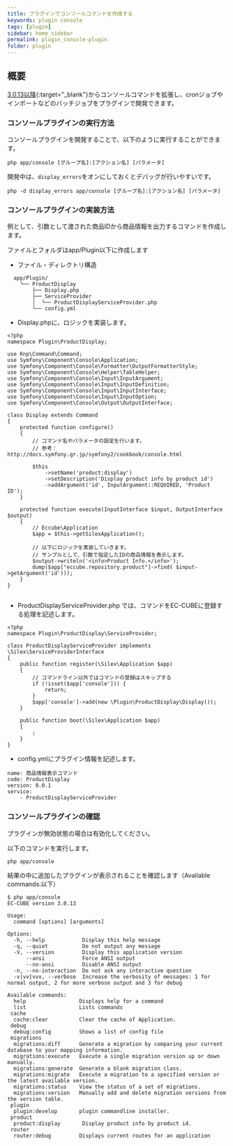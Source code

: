 ```yaml
---
title: プラグインでコンソールコマンドを作成する
keywords: plugin console
tags: [plugin]
sidebar: home_sidebar
permalink: plugin_console-plugin
folder: plugin
---
```


## 概要

[3.0.13以降](https://github.com/EC-CUBE/ec-cube/pull/1952){:target="_blank"}からコンソールコマンドを拡張し、cronジョブやインポートなどのバッチジョブをプラグインで開発できます。  

### コンソールプラグインの実行方法

コンソールプラグインを開発することで、以下のように実行することができます。

```
php app/console [グループ名]:[アクション名] [パラメータ]
```

開発中は、`display_errors`をオンにしておくとデバッグが行いやすいです。

```
php -d display_errors app/console [グループ名]:[アクション名] [パラメータ]
```

### コンソールプラグインの実装方法

例として、引数として渡された商品IDから商品情報を出力するコマンドを作成します。

ファイルとフォルダはapp/Plugin以下に作成します

* ファイル・ディレクトリ構造

```
  app/Plugin/
    └── ProductDisplay
        ├── Display.php
        ├── ServiceProvider
        │  └── ProductDisplayServiceProvider.php
        └── config.yml
```
 - Display.phpに、ロジックを実装します。

```
<?php
namespace Plugin\ProductDisplay;

use Knp\Command\Command;
use Symfony\Component\Console\Application;
use Symfony\Component\Console\Formatter\OutputFormatterStyle;
use Symfony\Component\Console\Helper\TableHelper;
use Symfony\Component\Console\Input\InputArgument;
use Symfony\Component\Console\Input\InputDefinition;
use Symfony\Component\Console\Input\InputInterface;
use Symfony\Component\Console\Input\InputOption;
use Symfony\Component\Console\Output\OutputInterface;

class Display extends Command
{
    protected function configure()
    {
        // コマンド名やパラメータの設定を行います。
        // 参考：http://docs.symfony.gr.jp/symfony2/cookbook/console.html

    	$this
            ->setName('product:display')
    	    ->setDescription('Display product info by product id')
    	    ->addArgument('id', InputArgument::REQUIRED, 'Product ID');
    }

    protected function execute(InputInterface $input, OutputInterface $output)
    {
        // Eccube\Application
        $app = $this->getSilexApplication();

        // 以下にロジックを実装していきます。
        // サンプルとして、引数で指定したIDの商品情報を表示します。
        $output->writeln('<info>Product Info.</info>');
        dump($app["eccube.repository.product"]->find( $input->getArgument('id')));
    }
}
 
```
 
 - ProductDisplayServiceProvider.php では、コマンドをEC-CUBEに登録する処理を記述します。

```
<?php
namespace Plugin\ProductDisplay\ServiceProvider;

class ProductDisplayServiceProvider implements \Silex\ServiceProviderInterface
{
    public function register(\Silex\Application $app)
    {
        // コマンドライン以外ではコマンドの登録はスキップする
        if (!isset($app['console'])) {
            return;
        }
        $app['console']->add(new \Plugin\ProductDisplay\Display());
    }

    public function boot(\Silex\Application $app)
    {
        ;
    }
}
```

- config.ymlにプラグイン情報を記述します。

```
name: 商品情報表示コマンド
code: ProductDisplay
version: 0.0.1
service:
    - ProductDisplayServiceProvider
```

### コンソールプラグインの確認

プラグインが無効状態の場合は有効化してください。

以下のコマンドを実行します。

```
php app/console

```

結果の中に追加したプラグインが表示されることを確認します（Available commands:以下）

```
$ php app/console
EC-CUBE version 3.0.13

Usage:
  command [options] [arguments]

Options:
  -h, --help            Display this help message
  -q, --quiet           Do not output any message
  -V, --version         Display this application version
      --ansi            Force ANSI output
      --no-ansi         Disable ANSI output
  -n, --no-interaction  Do not ask any interactive question
  -v|vv|vvv, --verbose  Increase the verbosity of messages: 1 for normal output, 2 for more verbose output and 3 for debug

Available commands:
  help                 Displays help for a command
  list                 Lists commands
 cache
  cache:clear          Clear the cache of Application.
 debug
  debug:config         Shows a list of config file
 migrations
  migrations:diff      Generate a migration by comparing your current database to your mapping information.
  migrations:execute   Execute a single migration version up or down manually.
  migrations:generate  Generate a blank migration class.
  migrations:migrate   Execute a migration to a specified version or the latest available version.
  migrations:status    View the status of a set of migrations.
  migrations:version   Manually add and delete migration versions from the version table.
 plugin
  plugin:develop       plugin commandline installer.
 product
  product:display       Display product info by product id.
 router
  router:debug         Displays current routes for an application

```
